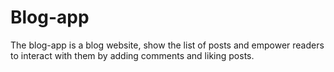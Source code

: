 # Blog-app
The blog-app is a blog website, show the list of posts and empower readers to interact with them by adding comments and liking posts.
